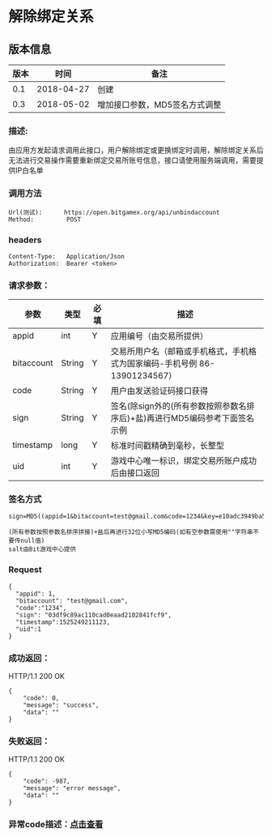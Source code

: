 # 解除绑定关系

## 版本信息
版本 | 时间 |   备注
-- | -- |   --
0.1 | 2018-04-27|创建
0.3|2018-05-02|增加接口参数，MD5签名方式调整

### 描述:
由应用方发起请求调用此接口，用户解除绑定或更换绑定时调用，解除绑定关系后无法进行交易操作需要重新绑定交易所账号信息，接口请使用服务端调用，需要提供IP白名单


### 调用方法

``` 
Url(测试):      https://open.bitgamex.org/api/unbindaccount
Method:         POST

```
### headers

``` 
Content-Type:   Application/Json
Authorization:  Bearer <token>    

```
### 请求参数：


 参数           |     类型        |必填| 描述         
------------ |     -------------|--|         -----------
 appid    |   int |Y|   应用编号（由交易所提供）
 bitaccount    | String    |Y| 交易所用户名（邮箱或手机格式，手机格式为国家编码-手机号例 86-13901234567）
 code   |   String  |Y|   用户由发送验证码接口获得
 sign     | String        |Y| 签名(除sign外的(所有参数按照参数名排序后)+盐)再进行MD5编码参考下面签名示例
 timestamp|long|Y|标准时间戳精确到毫秒，长整型
 uid|int|Y|游戏中心唯一标识，绑定交易所账户成功后由接口返回
 
 
 ### 签名方式
 ```
 sign=MD5((appid=1&bitaccount=test@gmail.com&code=1234&key=e10adc3949ba59abbe56e057f20f883e&timestamp=1525249211123&uid=1)+salt).toLowerCase()
 
(所有参数按照参数名排序拼接)+盐后再进行32位小写MD5编码(如有空参数需使用""字符串不要传null值)
salt由Bit游戏中心提供
 ```
 
### Request
  ```
 {
    "appid": 1,
    "bitaccount": "test@gmail.com",
    "code":"1234",
    "sign": "03df9c89ac110cad0eaad2102841fcf9",
    "timestamp":1525249211123,
    "uid":1
 }
  ```
### 成功返回：
HTTP/1.1 200 OK
```
{
    "code": 0,
    "message": "success",
    "data": ""
}
```
### 失败返回：
HTTP/1.1 200 OK
```
{
    "code": -987,
    "message": "error message",
    "data": ""
}
```


### 异常code描述：[点击查看](https://github.com/BitGameEN/OpenAPI/blob/master/BitGame%E6%B8%B8%E6%88%8F%E5%AF%B9%E6%8E%A5%E6%96%87%E6%A1%A3.md)
